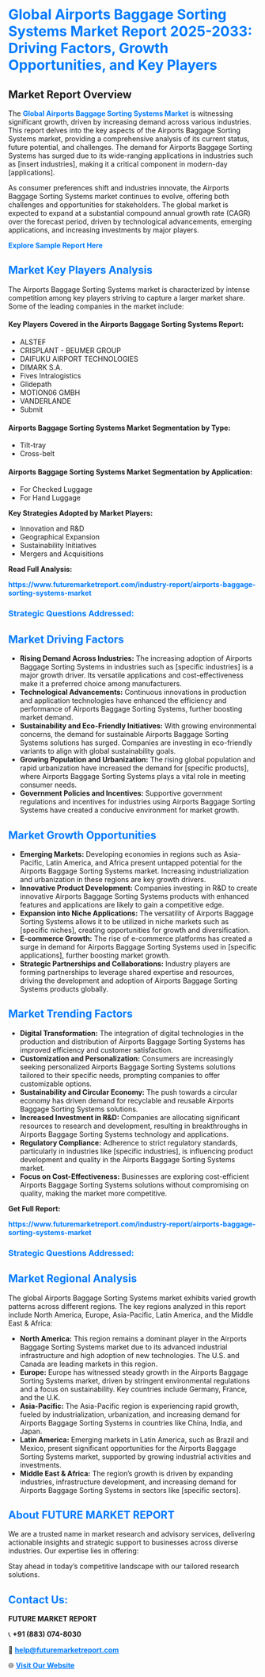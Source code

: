 <h1 style="color: #007BFF;">Global Airports Baggage Sorting Systems Market Report 2025-2033: Driving Factors, Growth Opportunities, and Key Players</h1>

<section id="overview">
<h2>Market Report Overview</h2>
<p>The <a href="https://www.futuremarketreport.com/industry-report/airports-baggage-sorting-systems-market" style="color: #007BFF; text-decoration: none;"><strong>Global Airports Baggage Sorting Systems Market</strong></a> is witnessing significant growth, driven by increasing demand across various industries. This report delves into the key aspects of the Airports Baggage Sorting Systems market, providing a comprehensive analysis of its current status, future potential, and challenges. The demand for Airports Baggage Sorting Systems has surged due to its wide-ranging applications in industries such as [insert industries], making it a critical component in modern-day [applications].</p>
<p>As consumer preferences shift and industries innovate, the Airports Baggage Sorting Systems market continues to evolve, offering both challenges and opportunities for stakeholders. The global market is expected to expand at a substantial compound annual growth rate (CAGR) over the forecast period, driven by technological advancements, emerging applications, and increasing investments by major players.</p>
</section>

<section id="overview">
<p><a href="https://www.futuremarketreport.com/request-sample/reportId=46076" style="color: #007BFF; text-decoration: none;"><strong>Explore Sample Report Here</strong></a></p>
</section>

<section id="key-players">
<h2 style="color: #007BFF;">Market Key Players Analysis</h2>
<p>The Airports Baggage Sorting Systems market is characterized by intense competition among key players striving to capture a larger market share. Some of the leading companies in the market include:</p>
<h4>Key Players Covered in the Airports Baggage Sorting Systems Report:</h4>
<ul><li>ALSTEF</li><li>CRISPLANT - BEUMER GROUP</li><li>DAIFUKU AIRPORT TECHNOLOGIES</li><li>DIMARK S.A.</li><li>Fives Intralogistics</li><li>Glidepath</li><li>MOTION06 GMBH</li><li>VANDERLANDE</li><li>Submit</li></ul>
<h4>Airports Baggage Sorting Systems Market Segmentation by Type:</h4>
<ul><li>Tilt-tray</li><li>Cross-belt</li></ul>

<h4>Airports Baggage Sorting Systems Market Segmentation by Application:</h4>
<ul><li>For Checked Luggage</li><li>For Hand Luggage</li></ul>
<p><strong>Key Strategies Adopted by Market Players:</strong></p>
<ul>
<li>Innovation and R&D</li>
<li>Geographical Expansion</li>
<li>Sustainability Initiatives</li>
<li>Mergers and Acquisitions</li>
</ul>
</section>

<section>
<p><strong>Read Full Analysis: </strong></p><a href="https://www.futuremarketreport.com/industry-report/airports-baggage-sorting-systems-market" style="color: #007BFF; text-decoration: none;"><strong>https://www.futuremarketreport.com/industry-report/airports-baggage-sorting-systems-market</strong></a>
<h3 style="color: #007BFF;">Strategic Questions Addressed:</h3>
</section>

<section id="driving-factors">
<h2 style="color: #007BFF;">Market Driving Factors</h2>
<ul>
<li><strong>Rising Demand Across Industries:</strong> The increasing adoption of Airports Baggage Sorting Systems in industries such as [specific industries] is a major growth driver. Its versatile applications and cost-effectiveness make it a preferred choice among manufacturers.</li>
<li><strong>Technological Advancements:</strong> Continuous innovations in production and application technologies have enhanced the efficiency and performance of Airports Baggage Sorting Systems, further boosting market demand.</li>
<li><strong>Sustainability and Eco-Friendly Initiatives:</strong> With growing environmental concerns, the demand for sustainable Airports Baggage Sorting Systems solutions has surged. Companies are investing in eco-friendly variants to align with global sustainability goals.</li>
<li><strong>Growing Population and Urbanization:</strong> The rising global population and rapid urbanization have increased the demand for [specific products], where Airports Baggage Sorting Systems plays a vital role in meeting consumer needs.</li>
<li><strong>Government Policies and Incentives:</strong> Supportive government regulations and incentives for industries using Airports Baggage Sorting Systems have created a conducive environment for market growth.</li>
</ul>
</section>

<section id="growth-opportunities">
<h2 style="color: #007BFF;">Market Growth Opportunities</h2>
<ul>
<li><strong>Emerging Markets:</strong> Developing economies in regions such as Asia-Pacific, Latin America, and Africa present untapped potential for the Airports Baggage Sorting Systems market. Increasing industrialization and urbanization in these regions are key growth drivers.</li>
<li><strong>Innovative Product Development:</strong> Companies investing in R&D to create innovative Airports Baggage Sorting Systems products with enhanced features and applications are likely to gain a competitive edge.</li>
<li><strong>Expansion into Niche Applications:</strong> The versatility of Airports Baggage Sorting Systems allows it to be utilized in niche markets such as [specific niches], creating opportunities for growth and diversification.</li>
<li><strong>E-commerce Growth:</strong> The rise of e-commerce platforms has created a surge in demand for Airports Baggage Sorting Systems used in [specific applications], further boosting market growth.</li>
<li><strong>Strategic Partnerships and Collaborations:</strong> Industry players are forming partnerships to leverage shared expertise and resources, driving the development and adoption of Airports Baggage Sorting Systems products globally.</li>
</ul>
</section>

<section id="trending-factors">
<h2 style="color: #007BFF;">Market Trending Factors</h2>
<ul>
<li><strong>Digital Transformation:</strong> The integration of digital technologies in the production and distribution of Airports Baggage Sorting Systems has improved efficiency and customer satisfaction.</li>
<li><strong>Customization and Personalization:</strong> Consumers are increasingly seeking personalized Airports Baggage Sorting Systems solutions tailored to their specific needs, prompting companies to offer customizable options.</li>
<li><strong>Sustainability and Circular Economy:</strong> The push towards a circular economy has driven demand for recyclable and reusable Airports Baggage Sorting Systems solutions.</li>
<li><strong>Increased Investment in R&D:</strong> Companies are allocating significant resources to research and development, resulting in breakthroughs in Airports Baggage Sorting Systems technology and applications.</li>
<li><strong>Regulatory Compliance:</strong> Adherence to strict regulatory standards, particularly in industries like [specific industries], is influencing product development and quality in the Airports Baggage Sorting Systems market.</li>
<li><strong>Focus on Cost-Effectiveness:</strong> Businesses are exploring cost-efficient Airports Baggage Sorting Systems solutions without compromising on quality, making the market more competitive.</li>
</ul>
</section>

<section>
<p><strong>Get Full Report: </strong></p><a href="https://www.futuremarketreport.com/industry-report/airports-baggage-sorting-systems-market" style="color: #007BFF; text-decoration: none;"><strong>https://www.futuremarketreport.com/industry-report/airports-baggage-sorting-systems-market</strong></a>
<h3 style="color: #007BFF;">Strategic Questions Addressed:</h3>
</section>


<section id="regional-analysis">
<h2 style="color: #007BFF;">Market Regional Analysis</h2>
<p>The global Airports Baggage Sorting Systems market exhibits varied growth patterns across different regions. The key regions analyzed in this report include North America, Europe, Asia-Pacific, Latin America, and the Middle East & Africa:</p>
<ul>
<li><strong>North America:</strong> This region remains a dominant player in the Airports Baggage Sorting Systems market due to its advanced industrial infrastructure and high adoption of new technologies. The U.S. and Canada are leading markets in this region.</li>
<li><strong>Europe:</strong> Europe has witnessed steady growth in the Airports Baggage Sorting Systems market, driven by stringent environmental regulations and a focus on sustainability. Key countries include Germany, France, and the U.K.</li>
<li><strong>Asia-Pacific:</strong> The Asia-Pacific region is experiencing rapid growth, fueled by industrialization, urbanization, and increasing demand for Airports Baggage Sorting Systems in countries like China, India, and Japan.</li>
<li><strong>Latin America:</strong> Emerging markets in Latin America, such as Brazil and Mexico, present significant opportunities for the Airports Baggage Sorting Systems market, supported by growing industrial activities and investments.</li>
<li><strong>Middle East & Africa:</strong> The region’s growth is driven by expanding industries, infrastructure development, and increasing demand for Airports Baggage Sorting Systems in sectors like [specific sectors].</li>
</ul>
</section>

<footer>
<h2 style="color: #007BFF;">About FUTURE MARKET REPORT</h2>
<p>We are a trusted name in market research and advisory services, delivering actionable insights and strategic support to businesses across diverse industries. Our expertise lies in offering:</p>

<p>Stay ahead in today’s competitive landscape with our tailored research solutions.</p>

<h2 style="color: #007BFF;">Contact Us:</h2>
<p><strong>FUTURE MARKET REPORT</strong></p>
<p>📞 <strong>+91 (883) 074-8030</strong></p>
<p>📧 <strong><a href="mailto:help@futuremarketreport.com" style="color: #007BFF;">help@futuremarketreport.com</a></strong></p>
<p>🌐 <strong><a href="https://www.futuremarketreport.com/" style="color: #007BFF;">Visit Our Website</a></strong></p>
</footer>